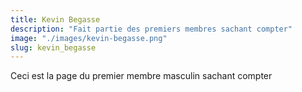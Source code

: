 ```yaml
---
title: Kevin Begasse
description: "Fait partie des premiers membres sachant compter"
image: "./images/kevin-begasse.png"
slug: kevin_begasse
---
```


Ceci est la page du premier membre masculin sachant compter
